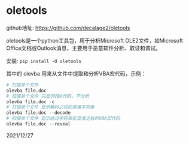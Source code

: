 # oletools

github地址: https://github.com/decalage2/oletools  

oletools是一个python工具包，用于分析Microsoft OLE2文件，如Microsoft Office文档或Outlook消息，主要用于恶意软件分析、取证和调试。  

安装: `pip install -U oletools`  

其中的 olevba 用来从文件中提取和分析VBA宏代码，示例：  
```r
# 扫描单个文件
olevba file.doc
# 扫描单个文件 只显示VBA代码，不分析
olevba file.doc -c
# 扫描单个文件 显示解码之后的混淆字符串
olevba file.doc --decode
# 扫描单个文件 显示经过字符串反混淆之后的VBA宏代码
olevba file.doc --reveal
```


2021/12/27  
